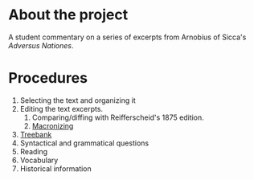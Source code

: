 # About the project

A student commentary on a series of excerpts from Arnobius of Sicca's *Adversus Nationes*.

# Procedures

1. Selecting the text and organizing it
2. Editing the text excerpts.
	1. Comparing/diffing with Reifferscheid's 1875 edition.
	2. [Macronizing](http://stp.lingfil.uu.se/~winge/macronizer/index.py)
3. [Treebank](https://www.youtube.com/watch?v=7bCgTUUztXA)
3. Syntactical and grammatical questions
4. Reading
5. Vocabulary
6. Historical information

